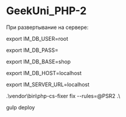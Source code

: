 # GeekUni_PHP-2

При развертывание на сервере:

export IM_DB_USER=root

export IM_DB_PASS=

export IM_DB_BASE=shop

export IM_DB_HOST=localhost

export IM_SERVER_URL=localhost

.\vendor\bin\php-cs-fixer fix --rules=@PSR2 .\

gulp deploy